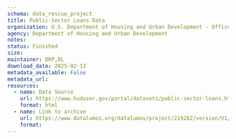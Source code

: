 ```yaml
---
schema: data_rescue_project 
title: Public-Sector Loans Data
organization: U.S. Department of Housing and Urban Development - Office of Policy Development and Research
agency: Department of Housing and Urban Development
notes: 
status: Finished
size: 
maintainer: DRP,DL
download_date: 2025-02-13
metadata_available: False
metadata_url: 
resources:
  - name: Data Source
    url: https://www.huduser.gov/portal/datasets/public-sector-loans.html
    format: html
  - name: Link to archive
    url: https://www.datalumos.org/datalumos/project/219262/version/V1/view
    format: 
---
```

